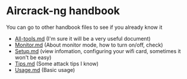 # Aircrack-ng handbook

You can go to other handbook files to see if you already know it

- [All-tools.md](/All-tools.md) (I'm sure it will be a very useful document)
- [Monitor.md](/Monitor.md) (About monitor mode, how to turn on/off, check)
- [Setup.md](/Setup.md) (view infomation, configuring your wifi card, sometimes it won't be easy)
- [Tips.md](/Tips.md) (Some attack tips I know)
- [Usage.md](/Usage.md) (Basic usage)
